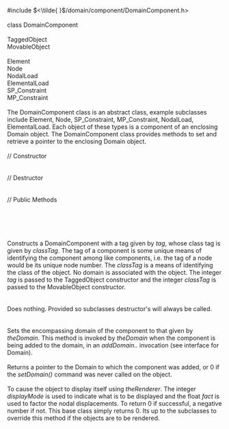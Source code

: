 \
\#include $<\tilde{ }$/domain/component/DomainComponent.h$>$\
\
class DomainComponent\
\
TaggedObject\
MovableObject\
\
Element\
Node\
NodalLoad\
ElementalLoad\
SP_Constraint\
MP_Constraint\
\
The DomainComponent class is an abstract class, example subclasses
include Element, Node, SP_Constraint, MP_Constraint, NodalLoad,
ElementalLoad. Each object of these types is a component of an enclosing
Domain object. The DomainComponent class provides methods to set and
retrieve a pointer to the enclosing Domain object.\
\
// Constructor\
\
\
// Destructor\
\
\
// Public Methods\
\
\
\
\
\
Constructs a DomainComponent with a tag given by *tag*, whose class tag
is given by *classTag*. The tag of a component is some unique means of
identifying the component among like components, i.e. the tag of a node
would be its unique node number. The *classTag* is a means of
identifying the class of the object. No domain is associated with the
object. The integer *tag* is passed to the TaggedObject constructor and
the integer *classTag* is passed to the MovableObject constructor.\
\
\
Does nothing. Provided so subclasses destructor's will always be
called.\
\
\
Sets the encompassing domain of the component to that given by
*theDomain*. This method is invoked by *theDomain* when the component is
being added to the domain, in an *addDomain..* invocation (see interface
for Domain).\
\
Returns a pointer to the Domain to which the component was added, or $0$
if the *setDomain()* command was never called on the object.\
\
To cause the object to display itself using *theRenderer*. The integer
*displayMode* is used to indicate what is to be displayed and the float
*fact* is used to factor the nodal displacements. To return $0$ if
successful, a negative number if not. This base class simply returns
$0$. Its up to the subclasses to override this method if the objects are
to be rendered.
